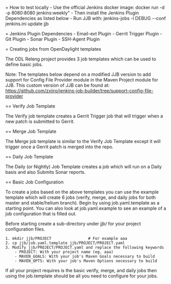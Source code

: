 = How to test locally
    - Use the official Jenkins docker image:
        docker run -d -p 8080:8080 jenkins:weekly"
    - Then install the Jenkins Plugin Dependencies as listed below
    - Run JJB with:
        jenkins-jobs -l DEBUG --conf jenkins.ini update jjb

= Jenkins Plugin Dependencies
    - Email-ext Plugin
    - Gerrit Trigger Plugin
    - Git Plugin
    - Sonar Plugin
    - SSH-Agent Plugin

= Creating jobs from OpenDaylight templates

The ODL Releng project provides 3 job templates which can be used to
define basic jobs.

Note: The templates below depend on a modified JJB version to add
      support for Config File Provider module in the Maven Project
      module for JJB. This custom version of JJB can be found at:
      https://github.com/zxiiro/jenkins-job-builder/tree/support-config-file-provider

== Verify Job Template

The Verify job template creates a Gerrit Trigger job that will trigger
when a new patch is submitted to Gerrit.

== Merge Job Template

The Merge job template is similar to the Verify Job Template except it
will trigger once a Gerrit patch is merged into
the repo.

== Daily Job Template

The Daily (or Nightly) Job Template creates a job which will run on a
Daily basis and also Submits Sonar reports.


== Basic Job Configuration

To create a jobs based on the above templates you can use the example
template which will create 6 jobs (verify, merge, and daily jobs for both
master and stable/helium branch). Begin by using job.yaml.template as a
starting point. You can also look at job.yaml.example to see an example
of a job configuration that is filled out.

Before starting create a sub-directory under jjb/ for your project
configuration files.

    1. mkdir jjb/PROJECT                # For example aaa
    2. cp jjb/job.yaml.template jjb/PROJECT/PROJECT.yaml
    3. Modify jjb/PROJECT/PROJECT.yaml and replace the following keywords
        - PROJECT: With your project name (eg. aaa)
        - MAVEN_GOALS: With your job's Maven Goals necessary to build
        - MAVEN_OPTS: With your job's Maven Options necessary to build

If all your project requires is the basic verify, merge, and
daily jobs then using the job.template should be all you need to
configure for your jobs.
